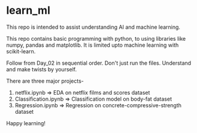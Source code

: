 # learn_ml
This repo is intended to assist understanding AI and machine learning. 

This repo contains basic programming with python, to using libraries like numpy, pandas and matplotlib.
It is limited upto machine learning with scikit-learn.

Follow from Day_02 in sequential order.
Don't just run the files. Understand and make twists by yourself.

There are three major projects- 
  1) netflix.ipynb    => EDA on netflix films and scores dataset
  2) Classification.ipynb  => Classification model on body-fat dataset
  3) Regression.ipynb  => Regression on concrete-compressive-strength dataset

Happy learning!
